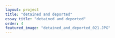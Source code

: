 ```yaml
---
layout: project
title: "detained and deported"
essay_title: "detained and deported"
order: 4
featured_image: "detained_and_deported_021.JPG"
---
```


